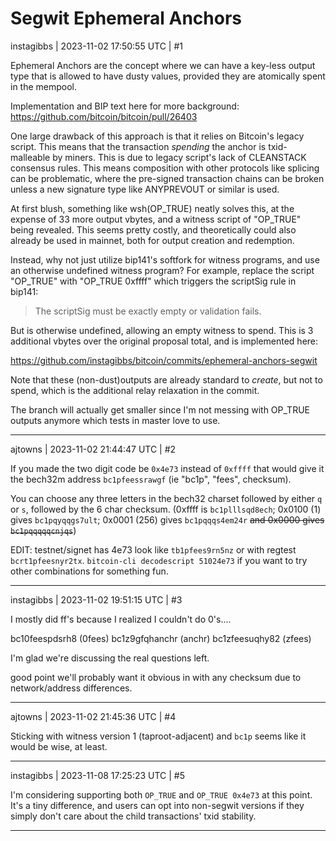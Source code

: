 # Segwit Ephemeral Anchors

instagibbs | 2023-11-02 17:50:55 UTC | #1

Ephemeral Anchors are the concept where we can have a key-less output type that is allowed to have dusty values, provided they are atomically spent in the mempool.

Implementation and BIP text here for more background: https://github.com/bitcoin/bitcoin/pull/26403

One large drawback of this approach is that it relies on Bitcoin's legacy script. This means that the transaction *spending* the anchor is txid-malleable by miners. This is due to legacy script's lack of CLEANSTACK consensus rules. This means composition with other protocols like splicing can be problematic, where the pre-signed transaction chains can be broken unless a new signature type like ANYPREVOUT or similar is used.

At first blush, something like wsh(OP_TRUE) neatly solves this, at the expense of 33 more output vbytes, and a witness script of "OP_TRUE" being revealed. This seems pretty costly, and theoretically could also already be used in mainnet, both for output creation and redemption.

Instead, why not just utilize bip141's softfork for witness programs, and use an otherwise undefined witness program? For example, replace the script "OP_TRUE" with "OP_TRUE 0xffff" which triggers the scriptSig rule in bip141:

> The scriptSig must be exactly empty or validation fails.

But is otherwise undefined, allowing an empty witness to spend. This is 3 additional vbytes over the original proposal total, and is implemented here:

https://github.com/instagibbs/bitcoin/commits/ephemeral-anchors-segwit

Note that these (non-dust)outputs are already standard to *create*, but not to spend, which is the additional relay relaxation in the commit.

The branch will actually get smaller since I'm not messing with OP_TRUE outputs anymore which tests in master love to use.

-------------------------

ajtowns | 2023-11-02 21:44:47 UTC | #2

If you made the two digit code be `0x4e73` instead of `0xffff` that would give it the bech32m address `bc1pfeessrawgf` (ie "bc1p", "fees", checksum).

You can choose any three letters in the bech32 charset followed by either `q` or `s`, followed by the 6 char checksum. (0xffff is `bc1plllsqd8ech`; 0x0100 (1) gives `bc1pqyqqgs7ult`; 0x0001 (256) gives `bc1pqqqs4em24r` ~~and 0x0000 gives `bc1pqqqqqcnjqs`~~)

EDIT: testnet/signet has 4e73 look like `tb1pfees9rn5nz` or with regtest `bcrt1pfeesnyr2tx`. `bitcoin-cli decodescript 51024e73` if you want to try other combinations for something fun.

-------------------------

instagibbs | 2023-11-02 19:51:15 UTC | #3

I mostly did ff's because I realized I couldn't do 0's....

bc10feespdsrh8 (0fees)
bc1z9gfqhanchr (anchr)
bc1zfeesuqhy82 (zfees)

I'm glad we're discussing the real questions left.

good point we'll probably want it obvious in with any checksum due to network/address differences.

-------------------------

ajtowns | 2023-11-02 21:45:36 UTC | #4

Sticking with witness version 1 (taproot-adjacent) and `bc1p` seems like it would be wise, at least.

-------------------------

instagibbs | 2023-11-08 17:25:23 UTC | #5

I'm considering supporting both `OP_TRUE` and `OP_TRUE 0x4e73` at this point. It's a tiny difference, and users can opt into non-segwit versions if they simply don't care about the child transactions' txid stability.

-------------------------

